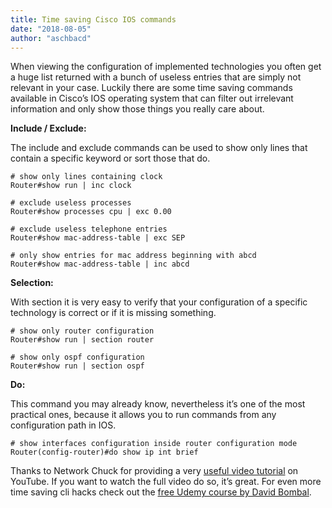 ```yaml
---
title: Time saving Cisco IOS commands
date: "2018-08-05"
author: "aschbacd"
---
```


When viewing the configuration of implemented technologies you often get a huge list returned
with a bunch of useless entries that are simply not relevant in your case. Luckily there are
some time saving commands available in Cisco’s IOS operating system that can filter out irrelevant
information and only show those things you really care about.

**Include / Exclude:**

The include and exclude commands can be used to show only lines that contain a specific keyword or sort those that do.

```
# show only lines containing clock
Router#show run | inc clock

# exclude useless processes
Router#show processes cpu | exc 0.00

# exclude useless telephone entries
Router#show mac-address-table | exc SEP

# only show entries for mac address beginning with abcd
Router#show mac-address-table | inc abcd
```

**Selection:**

With section it is very easy to verify that your configuration of a specific technology is correct or if it is missing something.

```
# show only router configuration
Router#show run | section router

# show only ospf configuration
Router#show run | section ospf
```

**Do:**

This command you may already know, nevertheless it’s one of the most practical ones, because it allows you to run commands from any configuration path in IOS.

```
# show interfaces configuration inside router configuration mode
Router(config-router)#do show ip int brief
```

Thanks to Network Chuck for providing a very [useful video tutorial](https://youtu.be/9Vs56S95Mrs) on YouTube.
If you want to watch the full video do so, it’s great. For even more time saving cli
hacks check out the [free Udemy course by David Bombal](https://www.udemy.com/cool-cisco-ios-commands-master-cli-tips-cli-like-a-boss-time-saving).
